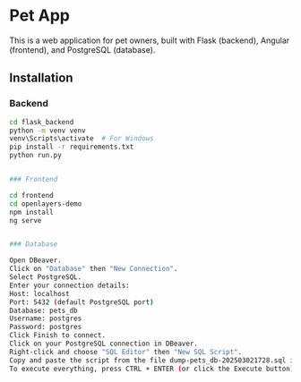 # Pet App

This is a web application for pet owners, built with Flask (backend), Angular (frontend), and PostgreSQL (database).

## Installation

### Backend
```bash
cd flask_backend
python -m venv venv
venv\Scripts\activate  # For Windows
pip install -r requirements.txt
python run.py


### Frontend

cd frontend
cd openlayers-demo
npm install
ng serve


### Database

Open DBeaver.
Click on "Database" then "New Connection".
Select PostgreSQL.
Enter your connection details:
Host: localhost
Port: 5432 (default PostgreSQL port)
Database: pets_db
Username: postgres
Password: postgres
Click Finish to connect.
Click on your PostgreSQL connection in DBeaver.
Right-click and choose "SQL Editor" then "New SQL Script".
Copy and paste the script from the file dump-pets_db-202503021728.sql into the SQL editor.
To execute everything, press CTRL + ENTER (or click the Execute button).

